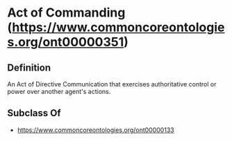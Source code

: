 # Act of Commanding (https://www.commoncoreontologies.org/ont00000351)

## Definition
An Act of Directive Communication that exercises authoritative control or power over another agent's actions.

## Subclass Of
- https://www.commoncoreontologies.org/ont00000133

